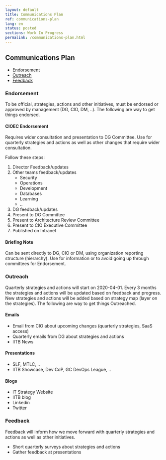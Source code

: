 ```yaml
---
layout: default
title: Communications Plan
ref: communications-plan
lang: en
status: posted
sections: Work In Progress
permalink: /communications-plan.html
---
```


## Communications Plan

- [Endorsement](#Endorsement)
- [Outreach](#outreach)
- [Feedback](#feedback)

### Endorsement

To be official, strategies, actions and other initiatives, must be endorsed or approved by management (DG, CIO, DM, ..).
The following are way to get things endorsed.

#### CIOEC Endorsement

Requires wider consultation and presentation to DG Committee.
Use for quarterly strategies and actions as well as other changes that require wider consultation.

Follow these steps:

1. Director Feedback/updates
1. Other teams feedback/updates
   - Security
   - Operations
   - Development
   - Databases
   - Learning
   - ..
1. DG feedback/updates
1. Present to DG Committee
1. Present to Architecture Review Committee
1. Present to CIO Executive Committee
1. Published on Intranet

#### Briefing Note

Can be sent directly to DG, CIO or DM, using organization reporting structure (hierarchy).
Use for information or to avoid going up through committees for Endorsement.

### Outreach

Quarterly strategies and actions will start on 2020-04-01.
Every 3 months the strategies and actions will be updated based on feedback and progress.
New strategies and actions will be added based on strategy map (layer on the strategies).
The following are way to get things Outreached.

#### Emails

- Email from CIO about upcoming changes (quarterly strategies, SaaS access)
- Quarterly emails from DG about strategies and actions
- IITB News

#### Presentations

- SLF, MTLC, ..
- IITB Showcase, Dev CoP, GC DevOps League, ..

#### Blogs

- IT Strategy Website
- IITB blog
- Linkedin
- Twitter

### Feedback

Feedback will inform how we move forward with quarterly strategies and actions as well as other initiatives.

- Short quarterly surveys about strategies and actions
- Gather feedback at presentations
